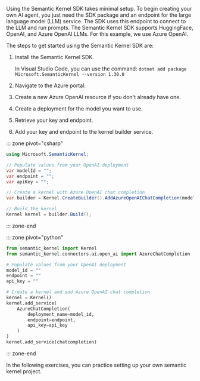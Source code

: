 Using the Semantic Kernel SDK takes minimal setup. To begin creating your own AI agent, you just need the SDK package and an endpoint for the large language model (LLM) service. The SDK uses this endpoint to connect to the LLM and run prompts. The Semantic Kernel SDK supports HuggingFace, OpenAI, and Azure OpenAI LLMs. For this example, we use Azure OpenAI.

The steps to get started using the Semantic Kernel SDK are:

1. Install the Semantic Kernel SDK.

    In Visual Studio Code, you can use the command: `dotnet add package Microsoft.SemanticKernel --version 1.30.0`

2. Navigate to the Azure portal.

3. Create a new Azure OpenAI resource if you don't already have one.

4. Create a deployment for the model you want to use.

5. Retrieve your key and endpoint.

6. Add your key and endpoint to the kernel builder service.

::: zone pivot="csharp"

```c#
using Microsoft.SemanticKernel;

// Populate values from your OpenAI deployment
var modelId = "";
var endpoint = "";
var apiKey = "";

// Create a kernel with Azure OpenAI chat completion
var builder = Kernel.CreateBuilder().AddAzureOpenAIChatCompletion(modelId, endpoint, apiKey);

// Build the kernel
Kernel kernel = builder.Build();
```

::: zone-end

::: zone pivot="python"

```python
from semantic_kernel import Kernel
from semantic_kernel.connectors.ai.open_ai import AzureChatCompletion

# Populate values from your OpenAI deployment
model_id = ""
endpoint = ""
api_key = ""

# Create a kernel and add Azure OpenAI chat completion
kernel = Kernel()
kernel.add_service(
    AzureChatCompletion(
        deployment_name=model_id,
        endpoint=endpoint,
        api_key=api_key
    )
)
kernel.add_service(chatcompletion)
```

::: zone-end

In the following exercises, you can practice setting up your own semantic kernel project.
